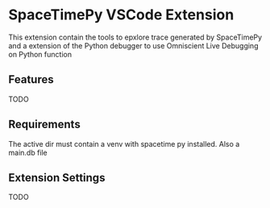 # SpaceTimePy VSCode Extension 

This extension contain the tools to epxlore trace generated by SpaceTimePy and a extension of the Python debugger to use Omniscient Live Debugging on Python function

## Features

TODO

## Requirements

The active dir must contain a venv with spacetime py installed. Also a main.db file

## Extension Settings

TODO